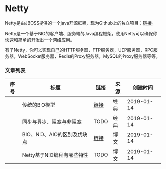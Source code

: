 
# Netty

Netty是由JBOSS提供的一个java开源框架，现为Github上的独立项目：[链接](https://github.com/netty/netty)。

Netty是一个基于NIO的客户端、服务端的Java编程框架，使用Netty可以确保你快速和简单的开发出一个网络应用。

有了Netty，你可以实现自己的HTTP服务器，FTP服务器，UDP服务器，RPC服务器，WebSocket服务器，Redis的Proxy服务器，MySQL的Proxy服务器等等。  

### 文章列表

|序号|标题|链接|来源|创建时间|
|--|--|--|--|--|
||传统的BIO模型|[链接](传统的BIO模型)|经典|2019-01-14|
||同步与异步、阻塞与非阻塞|TODO|经典|2019-01-14|
||BIO、NIO、AIO的区别及优缺点|[链接](BIO_NIO_AIO的区别及优缺点)|博文|2019-01-14|
||Netty基于NIO编程有哪些特性|TODO|博文|2019-01-14|
